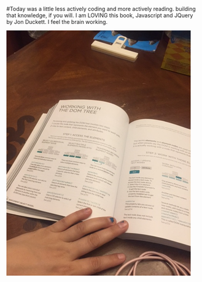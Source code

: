 #Today was a little less actively coding and more actively reading.  building that knowledge, if you will.  I am LOVING this book, Javascript and JQuery by Jon Duckett. I feel the brain working.

![book](book-in-hand.JPG)
